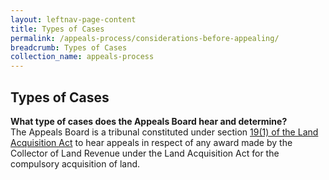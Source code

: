 ```yaml
---
layout: leftnav-page-content
title: Types of Cases
permalink: /appeals-process/considerations-before-appealing/
breadcrumb: Types of Cases
collection_name: appeals-process
---
```


Types of Cases
---

**What type of cases does the Appeals Board hear and determine?**<br>
  The Appeals Board is a tribunal constituted under section [19(1) of the Land Acquisition Act](https://sso.agc.gov.sg/Act/LAA1966?ProvIds=pr19-#pr19-) to hear appeals in respect of any award made    by the Collector of Land Revenue under the Land Acquisition Act for the compulsory acquisition of land.


